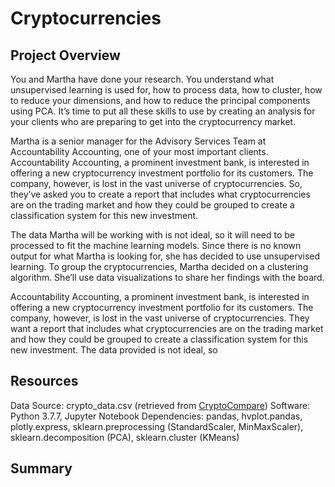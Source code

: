 # Cryptocurrencies

## Project Overview
You and Martha have done your research. You understand what unsupervised learning is used for, how to process data, how to cluster, how to reduce your dimensions, and how to reduce the principal components using PCA. It’s time to put all these skills to use by creating an analysis for your clients who are preparing to get into the cryptocurrency market.

Martha is a senior manager for the Advisory Services Team at Accountability Accounting, one of your most important clients. Accountability Accounting, a prominent investment bank, is interested in offering a new cryptocurrency investment portfolio for its customers. The company, however, is lost in the vast universe of cryptocurrencies. So, they’ve asked you to create a report that includes what cryptocurrencies are on the trading market and how they could be grouped to create a classification system for this new investment.

The data Martha will be working with is not ideal, so it will need to be processed to fit the machine learning models. Since there is no known output for what Martha is looking for, she has decided to use unsupervised learning. To group the cryptocurrencies, Martha decided on a clustering algorithm. She’ll use data visualizations to share her findings with the board. 



Accountability Accounting, a prominent investment bank, is interested in offering a new cryptocurrency investment portfolio for its customers. The company, however, is lost in the vast universe of cryptocurrencies. They want a report that includes what cryptocurrencies are on the trading market and how they could be grouped to create a classification system for this new investment. The data provided is not ideal, so 

## Resources
Data Source: crypto_data.csv (retrieved from [CryptoCompare](https://min-api.cryptocompare.com/data/all/coinlist))
Software: Python 3.7.7, Jupyter Notebook
Dependencies: pandas, hvplot.pandas, plotly.express, sklearn.preprocessing (StandardScaler, MinMaxScaler), sklearn.decomposition (PCA), sklearn.cluster (KMeans)

## Summary
